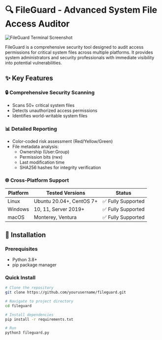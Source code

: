 # 🔍 FileGuard - Advanced System File Access Auditor

![FileGuard Terminal Screenshot](.images/image.jpg)

FileGuard is a comprehensive security tool designed to audit access permissions for critical system files across multiple platforms. It provides system administrators and security professionals with immediate visibility into potential vulnerabilities.

## ✨ Key Features

### 🔒 Comprehensive Security Scanning
- Scans 50+ critical system files
- Detects unauthorized access permissions
- Identifies world-writable system files

### 📊 Detailed Reporting
- Color-coded risk assessment (Red/Yellow/Green)
- File metadata analysis:
  - Ownership (User:Group)
  - Permission bits (rwx)
  - Last modification time
  - SHA256 hashes for integrity verification

### 🌐 Cross-Platform Support
| Platform | Tested Versions | Status |
|----------|-----------------|--------|
| Linux    | Ubuntu 20.04+, CentOS 7+ | ✅ Fully Supported |
| Windows  | 10, 11, Server 2019+ | ✅ Fully Supported |
| macOS    | Monterey, Ventura | ✅ Fully Supported |

## 🚀 Installation

### Prerequisites
- Python 3.8+
- pip package manager

### Quick Install
```bash
# Clone the repository
git clone https://github.com/yourusername/fileguard.git

# Navigate to project directory
cd fileguard

# Install dependencies
pip install -r requirements.txt

# Run
python3 fileguard.py